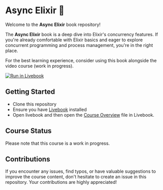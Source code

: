 # Async Elixir 🔮

Welcome to the **Async Elixir** book repository!

The **Async Elixir** book is a deep dive into Elixir's concurrency features. If you're already comfortable with Elixir basics and eager to explore concurrent programming and process management, you're in the right place.

For the best learning experience, consider using this book alongside the video course (work in progress).

[![Run in Livebook](https://livebook.dev/badge/v1/blue.svg)](https://livebook.dev/run?url=https%3A%2F%2Fgithub.com%2FArp-G%2Fasync-elixir%2Fblob%2Fmaster%2Fchapters%2Fch_0.0_start.livemd)

## Getting Started

* Clone this repository
* Ensure you have [Livebook](https://livebook.dev/) installed
* Open livebook and then open the [Course Overview](chapters/ch_0.0_start.livemd) file in Livebook.

## Course Status

Please note that this course is a work in progress.

## Contributions

If you encounter any issues, find typos, or have valuable suggestions to improve the course content, don't hesitate to create an issue in this repository. Your contributions are highly appreciated!
